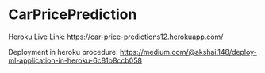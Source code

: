 # CarPricePrediction

Heroku Live Link: https://car-price-predictions12.herokuapp.com/

Deployment in heroku procedure: https://medium.com/@akshai.148/deploy-ml-application-in-heroku-6c81b8ccb058
